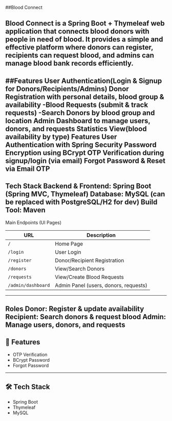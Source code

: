 
##Blood Connect

Blood Connect is a Spring Boot + Thymeleaf web application that connects blood donors with people in need of blood.
It provides a simple and effective platform where donors can register, recipients can request blood, and admins can manage blood bank records efficiently.
---
##Features
User Authentication(Login & Signup for Donors/Recipients/Admins)
Donor Registration with personal details, blood group & availability
-Blood Requests (submit & track requests)
-Search Donors by blood group and location
Admin Dashboard to manage users, donors, and requests
Statistics View(blood availability by type)
Features
User Authentication with Spring Security
Password Encryption using BCrypt
OTP Verification during signup/login (via email)
Forgot Password & Reset via Email OTP
---
Tech Stack
Backend & Frontend: Spring Boot (Spring MVC, Thymeleaf)
Database: MySQL (can be replaced with PostgreSQL/H2 for dev)
Build Tool: Maven
---
 Main Endpoints (UI Pages)

| URL                | Description                           |
| ------------------ | ------------------------------------- |
| `/`                | Home Page                             |
| `/login`           | User Login                            |
| `/register`        | Donor/Recipient Registration          |
| `/donors`          | View/Search Donors                    |
| `/requests`        | View/Create Blood Requests            |
| `/admin/dashboard` | Admin Panel (users, donors, requests) |
---
Roles
Donor: Register & update availability
Recipient: Search donors & request blood
Admin: Manage users, donors, and requests
---
## 🚀 Features
- OTP Verification  
- BCrypt Password  
- Forgot Password  

---

## 🛠️ Tech Stack
- Spring Boot  
- Thymeleaf  
- MySQL  




